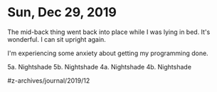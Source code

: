 # Sun, Dec 29, 2019
The mid-back thing went back into place while I was lying in bed. It's wonderful. I can sit upright again. 

I'm experiencing some anxiety about getting my programming done. 

5a. Nightshade 
5b. Nightshade 
4a. Nightshade 
4b.  Nightshade


#z-archives/journal/2019/12